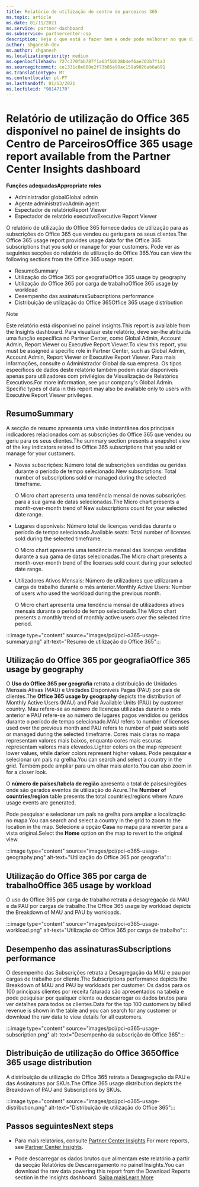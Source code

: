 ```yaml
---
title: Relatório de utilização do centro de parceiros 365
ms.topic: article
ms.date: 01/11/2021
ms.service: partner-dashboard
ms.subservice: partnercenter-csp
description: Veja o que está a fazer bem e onde pode melhorar no que diz respeito ao uso das subscrições do Office 365 que vende ou gere para os seus clientes.
author: shganesh-dev
ms.author: shganesh
ms.localizationpriority: medium
ms.openlocfilehash: 727c370fbb787f1a63f50b28b4ef6ae703b7f1a3
ms.sourcegitcommit: ce1331c0e600e2f73b85a90ac159a9026ab6a691
ms.translationtype: MT
ms.contentlocale: pt-PT
ms.lasthandoff: 01/13/2021
ms.locfileid: "98147170"
---
```

# <a name="office-365-usage-report-available-from-the-partner-center-insights-dashboard"></a><span data-ttu-id="426ff-103">Relatório de utilização do Office 365 disponível no painel de insights do Centro de Parceiros</span><span class="sxs-lookup"><span data-stu-id="426ff-103">Office 365 usage report available from the Partner Center Insights dashboard</span></span>

<span data-ttu-id="426ff-104">**Funções adequadas**</span><span class="sxs-lookup"><span data-stu-id="426ff-104">**Appropriate roles**</span></span>
- <span data-ttu-id="426ff-105">Administrador global</span><span class="sxs-lookup"><span data-stu-id="426ff-105">Global admin</span></span>
- <span data-ttu-id="426ff-106">Agente administrativo</span><span class="sxs-lookup"><span data-stu-id="426ff-106">Admin agent</span></span>
- <span data-ttu-id="426ff-107">Espectador de relatório</span><span class="sxs-lookup"><span data-stu-id="426ff-107">Report Viewer</span></span>
- <span data-ttu-id="426ff-108">Espectador de relatório executivo</span><span class="sxs-lookup"><span data-stu-id="426ff-108">Executive Report Viewer</span></span>

<span data-ttu-id="426ff-109">O relatório de utilização do Office 365 fornece dados de utilização para as subscrições do Office 365 que vendeu ou geriu para os seus clientes.</span><span class="sxs-lookup"><span data-stu-id="426ff-109">The Office 365 usage report provides usage data for the Office 365 subscriptions that you sold or manage for your customers.</span></span> <span data-ttu-id="426ff-110">Pode ver as seguintes secções do relatório de utilização do Office 365.</span><span class="sxs-lookup"><span data-stu-id="426ff-110">You can view the following sections from the Office 365 usage report.</span></span>

- <span data-ttu-id="426ff-111">Resumo</span><span class="sxs-lookup"><span data-stu-id="426ff-111">Summary</span></span>
- <span data-ttu-id="426ff-112">Utilização do Office 365 por geografia</span><span class="sxs-lookup"><span data-stu-id="426ff-112">Office 365 usage by geography</span></span>
- <span data-ttu-id="426ff-113">Utilização do Office 365 por carga de trabalho</span><span class="sxs-lookup"><span data-stu-id="426ff-113">Office 365 usage by workload</span></span>
- <span data-ttu-id="426ff-114">Desempenho das assinaturas</span><span class="sxs-lookup"><span data-stu-id="426ff-114">Subscriptions performance</span></span>
- <span data-ttu-id="426ff-115">Distribuição de utilização do Office 365</span><span class="sxs-lookup"><span data-stu-id="426ff-115">Office 365 usage distribution</span></span>

 > [!NOTE]
 > <span data-ttu-id="426ff-116">Este relatório está disponível no painel insights.</span><span class="sxs-lookup"><span data-stu-id="426ff-116">This report is available from the Insights dashboard.</span></span> <span data-ttu-id="426ff-117">Para visualizar este relatório, deve ser-lhe atribuída uma função específica no Partner Center, como Global Admin, Account Admin, Report Viewer ou Executive Report Viewer.</span><span class="sxs-lookup"><span data-stu-id="426ff-117">To view this report, you must be assigned a specific role in Partner Center, such as Global Admin, Account Admin, Report Viewer or Executive Report Viewer.</span></span> <span data-ttu-id="426ff-118">Para mais informações, consulte o Administrador Global da sua empresa. Os tipos específicos de dados deste relatório também podem estar disponíveis apenas para utilizadores com privilégios de Visualização de Relatórios Executivos.</span><span class="sxs-lookup"><span data-stu-id="426ff-118">For more information, see your company's Global Admin. Specific types of data in this report may also be available only to users with Executive Report Viewer privileges.</span></span>

## <a name="summary"></a><span data-ttu-id="426ff-119">Resumo</span><span class="sxs-lookup"><span data-stu-id="426ff-119">Summary</span></span>

<span data-ttu-id="426ff-120">A secção de resumo apresenta uma visão instantânea dos principais indicadores relacionados com as subscrições do Office 365 que vendeu ou geriu para os seus clientes.</span><span class="sxs-lookup"><span data-stu-id="426ff-120">The summary section presents a snapshot view of the key indicators related to Office 365 subscriptions that you sold or manage for your customers.</span></span>  

- <span data-ttu-id="426ff-121">Novas subscrições: Número total de subscrições vendidas ou geridas durante o período de tempo selecionado.</span><span class="sxs-lookup"><span data-stu-id="426ff-121">New subscriptions: Total number of subscriptions sold or managed during the selected timeframe.</span></span>

   <span data-ttu-id="426ff-122">O Micro chart apresenta uma tendência mensal de novas subscrições para a sua gama de datas selecionadas.</span><span class="sxs-lookup"><span data-stu-id="426ff-122">The Micro chart presents a month-over-month trend of New subscriptions count for your selected date range.</span></span>

- <span data-ttu-id="426ff-123">Lugares disponíveis: Número total de licenças vendidas durante o período de tempo selecionado.</span><span class="sxs-lookup"><span data-stu-id="426ff-123">Available seats: Total number of licenses sold during the selected timeframe.</span></span>

   <span data-ttu-id="426ff-124">O Micro chart apresenta uma tendência mensal das licenças vendidas durante a sua gama de datas selecionadas.</span><span class="sxs-lookup"><span data-stu-id="426ff-124">The Micro chart presents a month-over-month trend of the licenses sold count during your selected date range.</span></span>

- <span data-ttu-id="426ff-125">Utilizadores Ativos Mensais: Número de utilizadores que utilizaram a carga de trabalho durante o mês anterior.</span><span class="sxs-lookup"><span data-stu-id="426ff-125">Monthly Active Users: Number of users who used the workload during the previous month.</span></span> 

   <span data-ttu-id="426ff-126">O Micro chart apresenta uma tendência mensal de utilizadores ativos mensais durante o período de tempo selecionado.</span><span class="sxs-lookup"><span data-stu-id="426ff-126">The Micro chart presents a monthly trend of monthly active users over the selected time period.</span></span>

:::image type="content" source="images/pci/pci-o365-usage-summary.png" alt-text="Resumo de utilização do Office 365":::

## <a name="office-365-usage-by-geography"></a><span data-ttu-id="426ff-128">Utilização do Office 365 por geografia</span><span class="sxs-lookup"><span data-stu-id="426ff-128">Office 365 usage by geography</span></span>

<span data-ttu-id="426ff-129">O **Uso do Office 365 por geografia** retrata a distribuição de Unidades Mensais Ativas (MAU) e Unidades Disponíveis Pagas (PAU) por país de clientes.</span><span class="sxs-lookup"><span data-stu-id="426ff-129">The **Office 365 usage by geography** depicts the distribution of Monthly Active Users (MAU) and Paid Available Units (PAU) by customer country.</span></span> <span data-ttu-id="426ff-130">Mau refere-se ao número de licenças utilizadas durante o mês anterior e PAU refere-se ao número de lugares pagos vendidos ou geridos durante o período de tempo selecionado.</span><span class="sxs-lookup"><span data-stu-id="426ff-130">MAU refers to number of licenses used over the previous month and PAU refers to number of paid seats sold or managed during the selected timeframe.</span></span> <span data-ttu-id="426ff-131">Cores mais claras no mapa representam valores mais baixos, enquanto cores mais escuras representam valores mais elevados.</span><span class="sxs-lookup"><span data-stu-id="426ff-131">Lighter colors on the map represent lower values, while darker colors represent higher values.</span></span> <span data-ttu-id="426ff-132">Pode pesquisar e selecionar um país na grelha.</span><span class="sxs-lookup"><span data-stu-id="426ff-132">You can search and select a country in the grid.</span></span> <span data-ttu-id="426ff-133">Também pode ampliar para um olhar mais atento.</span><span class="sxs-lookup"><span data-stu-id="426ff-133">You can also zoom in for a closer look.</span></span>

<span data-ttu-id="426ff-134">O **número de países/tabela de região** apresenta o total de países/regiões onde são gerados eventos de utilização do Azure.</span><span class="sxs-lookup"><span data-stu-id="426ff-134">The **Number of countries/region** table presents the total countries/regions where Azure usage events are generated.</span></span>

<span data-ttu-id="426ff-135">Pode pesquisar e selecionar um país na grelha para ampliar a localização no mapa.</span><span class="sxs-lookup"><span data-stu-id="426ff-135">You can search and select a country in the grid to zoom to the location in the map.</span></span> <span data-ttu-id="426ff-136">Selecione a opção **Casa** no mapa para reverter para a vista original.</span><span class="sxs-lookup"><span data-stu-id="426ff-136">Select the **Home** option on the map to revert to the original view.</span></span>


:::image type="content" source="images/pci/pci-o365-usage-geography.png" alt-text="Utilização do Office 365 por geografia":::

## <a name="office-365-usage-by-workload"></a><span data-ttu-id="426ff-138">Utilização do Office 365 por carga de trabalho</span><span class="sxs-lookup"><span data-stu-id="426ff-138">Office 365 usage by workload</span></span>

<span data-ttu-id="426ff-139">O uso do Office 365 por carga de trabalho retrata a desagregação da MAU e da PAU por cargas de trabalho.</span><span class="sxs-lookup"><span data-stu-id="426ff-139">The Office 365 usage by workload depicts the Breakdown of MAU and PAU by workloads.</span></span>

:::image type="content" source="images/pci/pci-o365-usage-workload.png" alt-text="Utilização do Office 365 por carga de trabalho":::

## <a name="subscriptions-performance"></a><span data-ttu-id="426ff-141">Desempenho das assinaturas</span><span class="sxs-lookup"><span data-stu-id="426ff-141">Subscriptions performance</span></span>

<span data-ttu-id="426ff-142">O desempenho das Subscrições retrata a Desagregação da MAU e pau por cargas de trabalho por cliente.</span><span class="sxs-lookup"><span data-stu-id="426ff-142">The Subscriptions performance depicts the Breakdown of MAU and PAU by workloads per customer.</span></span> <span data-ttu-id="426ff-143">Os dados para os 100 principais clientes por receita faturada são apresentados na tabela e pode pesquisar por qualquer cliente ou descarregar os dados brutos para ver detalhes para todos os clientes.</span><span class="sxs-lookup"><span data-stu-id="426ff-143">Data for the top 100 customers by billed revenue is shown in the table and you can search for any customer or download the raw data to view details for all customers.</span></span>

:::image type="content" source="images/pci/pci-o365-usage-subscription.png" alt-text="Desempenho da subscrição do Office 365":::

## <a name="office-365-usage-distribution"></a><span data-ttu-id="426ff-145">Distribuição de utilização do Office 365</span><span class="sxs-lookup"><span data-stu-id="426ff-145">Office 365 usage distribution</span></span>

<span data-ttu-id="426ff-146">A distribuição de utilização do Office 365 retrata a Desagregação da PAU e das Assinaturas por SKUs.</span><span class="sxs-lookup"><span data-stu-id="426ff-146">The Office 365 usage distribution depicts the Breakdown of PAU and Subscriptions by SKUs.</span></span>

:::image type="content" source="images/pci/pci-o365-usage-distribution.png" alt-text="Distribuição de utilização do Office 365":::

## <a name="next-steps"></a><span data-ttu-id="426ff-148">Passos seguintes</span><span class="sxs-lookup"><span data-stu-id="426ff-148">Next steps</span></span>

- <span data-ttu-id="426ff-149">Para mais relatórios, consulte [Partner Center Insights](partner-center-insights.md).</span><span class="sxs-lookup"><span data-stu-id="426ff-149">For more reports, see [Partner Center Insights](partner-center-insights.md).</span></span>

- <span data-ttu-id="426ff-150">Pode descarregar os dados brutos que alimentam este relatório a partir da secção Relatórios de Descarregamento no painel Insights.</span><span class="sxs-lookup"><span data-stu-id="426ff-150">You can download the raw data powering this report from the Download Reports section in the Insights dashboard.</span></span> [<span data-ttu-id="426ff-151">Saiba mais</span><span class="sxs-lookup"><span data-stu-id="426ff-151">Learn More</span></span>](pci-download-reports.md) 
